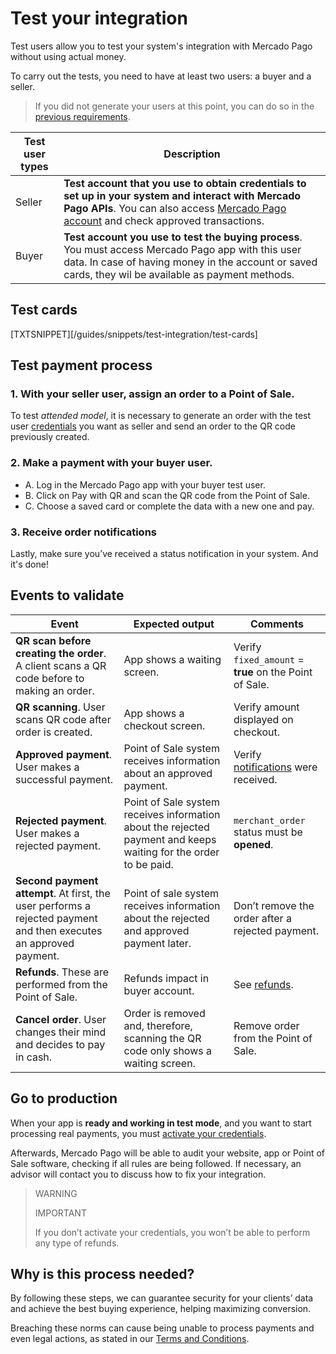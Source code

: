 # Test your integration

Test users allow you to test your system's integration with Mercado Pago without using actual money.

To carry out the tests, you need to have at least two users: a buyer and a seller.

> If you did not generate your users at this point, you can do so in the [previous requirements](https://www.mercadopago[FAKER][URL][DOMAIN]/developers/en/guides/qr-code/pre-requisites).

| Test user types | Description |
| --- | --- |
| Seller | **Test account that you use to obtain credentials to set up in your system and interact with Mercado Pago APIs**. You can also access [Mercado Pago account](https://www.mercadopago.com.ar/activities) and check approved transactions. |
| Buyer | **Test account you use to test the buying process**. You must access Mercado Pago app with this user data. In case of having money in the account or saved cards, they wil be available as payment methods. |

## Test cards

[TXTSNIPPET][/guides/snippets/test-integration/test-cards]

## Test payment process

### 1. With your seller user, assign an order to a Point of Sale. 

To test *attended model*, it is necessary to generate an order with the test user [credentials]([FAKER][CREDENTIALS][URL]) you want as seller and send an order to the QR code previously created.

### 2. Make a payment with your buyer user.

- A. Log in the Mercado Pago app with your buyer test user. 
- B. Click on Pay with QR and scan the QR code from the Point of Sale. 
- C. Choose a saved card or complete the data with a new one and pay. 

### 3. Receive order notifications

Lastly, make sure you’ve received a status notification in your system. And it's done!

## Events to validate

| Event | Expected output | Comments |
| --- | --- | --- |
| **QR scan before creating the order**. A client scans a QR code before to making an order.| App shows a waiting screen. | Verify `fixed_amount` = **true** on the Point of Sale. |
| **QR scanning**. User scans QR code after order is created.| App shows a checkout screen. | Verify amount displayed on checkout. |
| **Approved payment**. User makes a successful payment. | Point of Sale system receives information about an approved payment.| Verify [notifications](https://www.mercadopago[FAKER][URL][DOMAIN]/developers/en/guides/notifications/ipn/introduction) were received. |
| **Rejected payment**. User makes a rejected payment.| Point of Sale system receives information about the rejected payment and keeps waiting for the order to be paid.| `merchant_order` status must be **opened**. |
| **Second payment attempt**. At first, the user performs a rejected payment and then executes an approved payment. | Point of sale system receives information about the rejected and approved payment later.| Don’t remove the order after a rejected payment.|
| **Refunds**. These are performed from the Point of Sale.| Refunds impact in buyer account.| See [refunds](https://www.mercadopago[FAKER][URL][DOMAIN]/developers/en/guides/additional-content/sales-processing/cancellations-and-refunds/#bookmark_refunds). |
| **Cancel order**. User changes their mind and decides to pay in cash. | Order is removed and, therefore, scanning the QR code only shows a waiting screen. | Remove order from the Point of Sale. |

## Go to production

When your app is **ready and working in test mode**, and you want to start processing real payments, you must [activate your credentials]([FAKER][CREDENTIALS][URL]). 

Afterwards, Mercado Pago will be able to audit your website, app or Point of Sale software, checking if all rules are being followed. If necessary, an advisor will contact you to discuss how to fix your integration. 

> WARNING
> 
> IMPORTANT
> 
> If you don’t activate your credentials, you won’t be able to perform any type of refunds.

## Why is this process needed?

By following these steps, we can guarantee security for your clients’ data and achieve the best buying experience, helping maximizing conversion.

Breaching these norms can cause being unable to process payments and even legal actions, as stated in our [Terms and Conditions](https://www.mercadopago[FAKER][URL][DOMAIN]/ayuda/terminos-y-condiciones_299).
